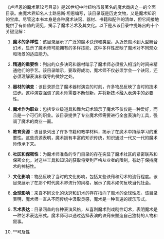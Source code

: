 《卢坦恩的魔术第12号目录》是20世纪中叶纽约市最著名的魔术商店之一的全面目录。由魔术界知名人士路易斯·坦恩编写，该目录既是历史文物，又是魔术知识的宝库。尽管这本书本身是各种魔术诀窍、器材、书籍和配件的清单，但它间接地提供了有价值的洞见，揭示了魔术艺术及其文化。以下是从该目录中提炼出的十个关键见解：

1. **魔术的多样性**：该目录展示了广泛的魔术诀窍和类型，从近景魔术到大型舞台幻术，显示了魔术师可能拥有的多样技能，这种多样性反映了魔术对不同观众和场景的适应能力。

2. **精通的重要性**：列出的众多诀窍和器材暗示了魔术师必须投入相当的时间来精通他们的手艺。该目录暗示，要取得成功，魔术师不仅必须学会一个诀窍，还必须理解表演和误导的微妙之处。

3. **器材的演变**：该目录抓住了魔术器材演变的时刻，许多物品反映了当时的技术进步。这种演变强调了魔术师需要不断创新，并将新技术融入表演中的必要性。

4. **魔术作为职业**：包括专业级道具和舞台幻术暗示了魔术不仅仅是一种爱好，而且是一个可行的职业。该目录提供了专业魔术师需要进行全套表演的工具，强调了魔术的商业一面。

5. **教育资源**：该目录列出了许多书籍和教学材料，揭示了在魔术中持续学习的重要性。这些资源表明，魔术拥有丰富的知识传统，知识通过一代又一代的魔术师传承下来。

6. **社区和保密性**：为魔术师准备的专门目录的存在突显了魔术社区的紧密联系和保密文化。对这些工具和知识的获取将受到严格从业者的限制，有助于保持魔术的神秘性。

7. **文化影响**：物品反映了当时的文化影响，包括某些诀窍和幻术的流行程度。该目录展示了在那个时代魔术界流行的风格，展示了魔术如何反映当代社会。

8. **全球影响**：来自不同文化的诀窍和幻术的存在指向了魔术的全球性质。该目录表明，魔术师一直从不同传统中汲取灵感，魔术是一种普遍的娱乐形式。

9. **艺术表达**：目录涵盖的各种表演风格，从喜剧魔术到戏剧性幻术，表明魔术是一种艺术表达形式。魔术师可以通过选择表演的诀窍来塑造自己独特的人物和叙事。

10. **可及性